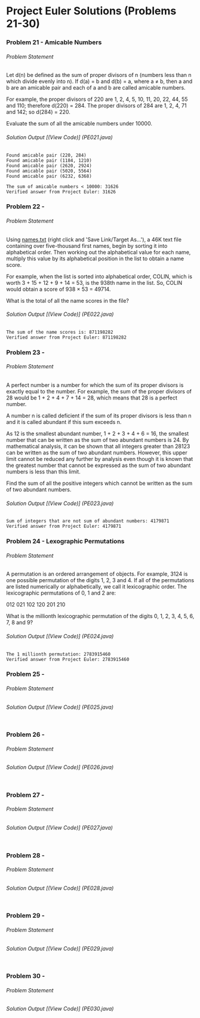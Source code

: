 # Project Euler Solutions (Problems 21-30)

### Problem 21 - Amicable Numbers
###### Problem Statement
Let d(n) be defined as the sum of proper divisors of n (numbers less than n which divide evenly into n).
If d(a) = b and d(b) = a, where a ≠ b, then a and b are an amicable pair and each of a and b are called amicable numbers.

For example, the proper divisors of 220 are 1, 2, 4, 5, 10, 11, 20, 22, 44, 55 and 110; 
therefore d(220) = 284. The proper divisors of 284 are 1, 2, 4, 71 and 142; so d(284) = 220.

Evaluate the sum of all the amicable numbers under 10000.

###### Solution Output [(View Code)] (PE021.java)
```
Found amicable pair (220, 284)
Found amicable pair (1184, 1210)
Found amicable pair (2620, 2924)
Found amicable pair (5020, 5564)
Found amicable pair (6232, 6368)

The sum of amicable numbers < 10000: 31626
Verified answer from Project Euler: 31626
```

### Problem 22 - 
###### Problem Statement

Using [names.txt](https://projecteuler.net/project/resources/p022_names.txt) (right click and 'Save Link/Target As...'), a 46K text file containing over five-thousand first names, begin by sorting it into alphabetical order. Then working out the alphabetical value for each name, multiply this value by its alphabetical position in the list to obtain a name score.

For example, when the list is sorted into alphabetical order, COLIN, which is worth 3 + 15 + 12 + 9 + 14 = 53, is the 938th name in the list. So, COLIN would obtain a score of 938 × 53 = 49714.

What is the total of all the name scores in the file?


###### Solution Output [(View Code)] (PE022.java)
```
The sum of the name scores is: 871198282
Verified answer from Project Euler: 871198282
```


### Problem 23 - 
###### Problem Statement
A perfect number is a number for which the sum of its proper divisors is exactly equal to the number. For example, the sum of the proper divisors of 28 would be 1 + 2 + 4 + 7 + 14 = 28, which means that 28 is a perfect number.

A number n is called deficient if the sum of its proper divisors is less than n and it is called abundant if this sum exceeds n.

As 12 is the smallest abundant number, 1 + 2 + 3 + 4 + 6 = 16, the smallest number that can be written as the sum of two abundant numbers is 24. By mathematical analysis, it can be shown that all integers greater than 28123 can be written as the sum of two abundant numbers. However, this upper limit cannot be reduced any further by analysis even though it is known that the greatest number that cannot be expressed as the sum of two abundant numbers is less than this limit.

Find the sum of all the positive integers which cannot be written as the sum of two abundant numbers.

###### Solution Output [(View Code)] (PE023.java) 
```
Sum of integers that are not sum of abundant numbers: 4179871
Verified answer from Project Euler: 4179871
```

### Problem 24 - Lexographic Permutations
###### Problem Statement
A permutation is an ordered arrangement of objects. For example, 3124 is one possible permutation of the digits 1, 2, 3 and 4. If all of the permutations are listed numerically or alphabetically, we call it lexicographic order. The lexicographic permutations of 0, 1 and 2 are:

012   021   102   120   201   210

What is the millionth lexicographic permutation of the digits 0, 1, 2, 3, 4, 5, 6, 7, 8 and 9?

###### Solution Output [(View Code)] (PE024.java)
```
The 1 millionth permutation: 2783915460
Verified answer from Project Euler: 2783915460
```

### Problem 25 - 
###### Problem Statement


###### Solution Output [(View Code)] (PE025.java)
```

```


### Problem 26 - 
###### Problem Statement


###### Solution Output [(View Code)] (PE026.java)
```

```

### Problem 27 - 
###### Problem Statement


###### Solution Output [(View Code)] (PE027.java) 
```

```

### Problem 28 - 
###### Problem Statement


###### Solution Output [(View Code)] (PE028.java)
```

```


### Problem 29 - 

###### Problem Statement


###### Solution Output [(View Code)] (PE029.java)
```

```

### Problem 30 - 

###### Problem Statement


###### Solution Output [(View Code)] (PE030.java) 
```

```
